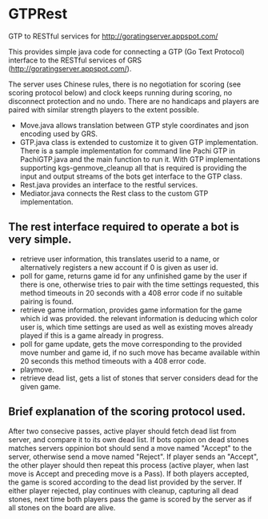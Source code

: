 # GTPRest
GTP to RESTful services for http://goratingserver.appspot.com/

This provides simple java code for connecting a GTP (Go Text Protocol) interface to the RESTful services of GRS (http://goratingserver.appspot.com/).

The server uses Chinese rules, there is no negotiation for scoring (see scoring protocol below) and clock keeps running during scoring, no disconnect protection and no undo. There are no handicaps and players are paired with similar strength players to the extent possible.

- Move.java allows translation between GTP style coordinates and json encoding used by GRS. 
- GTP.java class is extended to customize it to given GTP implementation. There is a sample implementation for command line Pachi GTP in PachiGTP.java and the main function to run it. With GTP implementations supporting kgs-genmove_cleanup all that is required is providing the input and output streams of the bots get interface to the GTP class.
- Rest.java provides an interface to the restful services. 
- Mediator.java connects the Rest class to the custom GTP implementation.

## The rest interface required to operate a bot is very simple. 
- retrieve user information, this translates userid to a name, or alternatively registers a new account if 0 is given as user id.
- poll for game, returns game id for any unfinished game by the user if there is one, otherwise tries to pair with the time settings requested, this method timeouts in 20 seconds with a 408 error code if no suitable pairing is found.
- retrieve game information, provides game information for the game which id was provided. the relevant information is deducing which color user is, which time settings are used as well as existing moves already played if this is a game already in progress.
- poll for game update, gets the move corresponding to the provided move number and game id, if no such move has became available within 20 seconds this method timeouts with a 408 error code.
- playmove.
- retrieve dead list, gets a list of stones that server considers dead for the given game.

## Brief explanation of the scoring protocol used.
After two consecive passes, active player should fetch dead list from server, and compare it to its own dead list. If bots oppion on dead stones matches servers oppinion bot should send a move named "Accept" to the server, otherwise send a move named "Reject". If player sends an "Accept", the other player should then repeat this process (active player, when last move is Accept and preceding move is a Pass). If both players accepted, the game is scored according to the dead list provided by the server. If either player rejected, play continues with cleanup, capturing all dead stones, next time both players pass the game is scored by the server as if all stones on the board are alive.
